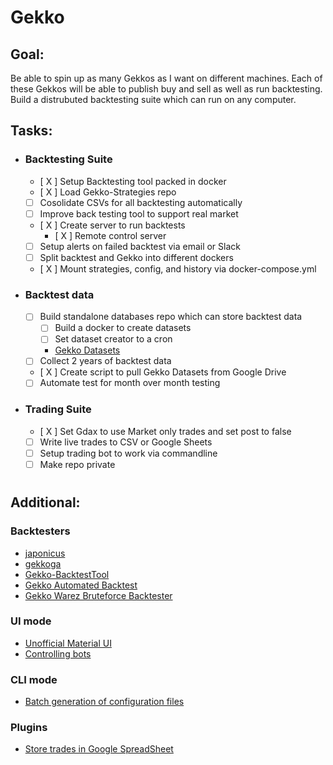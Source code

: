 # Gekko
<!-- ![Logo](https://cdn.shortpixel.ai/client/q_glossy,ret_img,w_500,h_300/https://www.newsbtc.com/wp-content/uploads/2018/04/bitcoin-money-500x300.jpg)    -->

## Goal: 
Be able to spin up as many Gekkos as I want on different machines. Each of these Gekkos will be able to publish buy and sell as well as run backtesting.
Build a distrubuted backtesting suite which can run on any computer.

## Tasks:
- ### Backtesting Suite
    - [ X ] Setup Backtesting tool packed in docker
    - [ X ] Load Gekko-Strategies repo
    - [ ] Cosolidate CSVs for all backtesting automatically
    - [ ] Improve back testing tool to support real market
    - [ X ] Create server to run backtests
        - [ X ] Remote control server
    - [ ] Setup alerts on failed backtest via email or Slack
    - [ ] Split backtest and Gekko into different dockers
    - [ X ] Mount strategies, config, and history via docker-compose.yml
    
    
- ### Backtest data
    - [ ] Build standalone databases repo which can store backtest data
        - [ ] Build a docker to create datasets
        - [ ] Set dataset creator to a cron
        - [Gekko Datasets](https://github.com/xFFFFF/Gekko-Datasets)
    - [ ] Collect 2 years of backtest data
    - [ X ] Create script to pull Gekko Datasets from Google Drive
    - [ ] Automate test for month over month testing

- ### Trading Suite
    - [ X ] Set Gdax to use Market only trades and set post to false
    - [ ] Write live trades to CSV or Google Sheets
    - [ ] Setup trading bot to work via commandline
    - [ ] Make repo private

#
## Additional:

### Backtesters
- [japonicus](https://github.com/Gab0/japonicus)
- [gekkoga](https://github.com/gekkowarez/gekkoga)
- [Gekko-BacktestTool](https://github.com/xFFFFF/GekkoBacktestTool)
- [Gekko Automated Backtest](https://github.com/tommiehansen/gab)
- [Gekko Warez Bruteforce Backtester](https://github.com/gekkowarez/bruteforce)

### UI mode
- [Unofficial Material UI](https://github.com/H256/gekko-quasar-ui)
- [Controlling bots](https://github.com/CyborgDroid/gekko-python)

### CLI mode
- [Batch generation of configuration files](https://github.com/bettimms/multi-gekko)

### Plugins
- [Store trades in Google SpreadSheet](https://github.com/RJPGriffin/google-forms-gekko-plugin)
